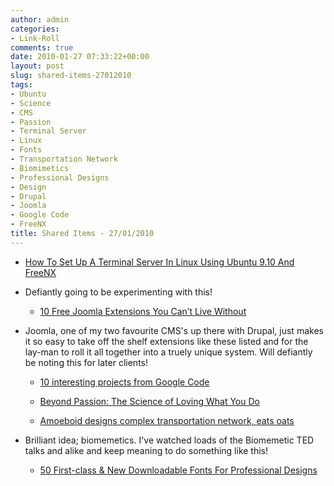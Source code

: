 ```yaml
---
author: admin
categories:
- Link-Roll
comments: true
date: 2010-01-27 07:33:22+00:00
layout: post
slug: shared-items-27012010
tags:
- Ubuntu
- Science
- CMS
- Passion
- Terminal Server
- Linux
- Fonts
- Transportation Network
- Biomimetics
- Professional Designs
- Design
- Drupal
- Joomla
- Google Code
- FreeNX
title: Shared Items - 27/01/2010
---
```



  * [How To Set Up A Terminal Server In Linux Using Ubuntu 9.10 And FreeNX](http://www.howtoforge.com/how-to-set-up-a-terminal-server-in-linux-using-ubuntu-9.10-and-freenx)
  
- Defiantly going to be experimenting with this!
  * [10 Free Joomla Extensions You Can’t Live Without](http://feedproxy.google.com/~r/Makeuseof/~3/nT_akfr3e9Y/)
  
- Joomla, one of my two favourite CMS's up there with Drupal, just makes it so easy to take off the shelf extensions like these listed and for the lay-man to roll it all together into a truely unique system. Will defiantly be noting this for later clients!
  * [10 interesting projects from Google Code](http://www.catswhocode.com/blog/10-interesting-projects-from-google-code)
  

  * [Beyond Passion: The Science of Loving What You Do](http://feedproxy.google.com/~r/StudyHacks/~3/rKatwBBIVds/)
  

  * [Amoeboid designs complex transportation network, eats oats](http://feeds.arstechnica.com/~r/arstechnica/index/~3/0aEChSGx1c4/amoeboid-designs-complex-transportation-network-eats-oats.ars)
  
- Brilliant idea; biomemetics. I've watched loads of the Biomemetic TED  talks and alike and keep meaning to do something like this!
  * [50 First-class & New Downloadable Fonts For Professional Designs](http://devsnippets.com/article/50-first-class-new-downloadable-fonts-for-professional-designs.html)
  

